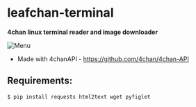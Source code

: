 # leafchan-terminal
**4chan linux terminal reader and image downloader**

![Menu](https://github.com/Malar00/leafchan-terminal/blob/extra/leafterm.png?raw=true "Menu")

* Made with 4chanAPI - https://github.com/4chan/4chan-API

## Requirements:

```bash
$ pip install requests html2text wget pyfiglet
```


